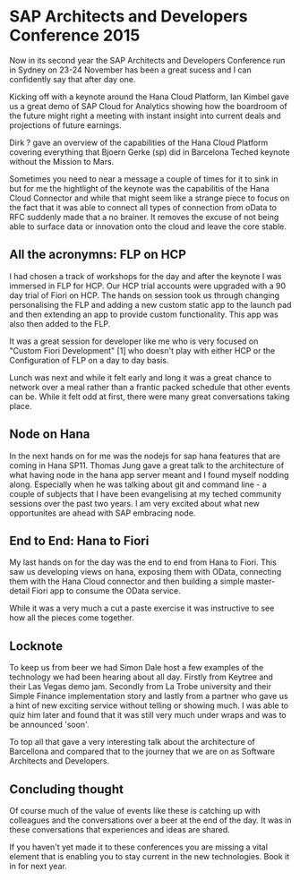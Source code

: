 # SAP Architects and Developers Conference 2015

Now in its second year the SAP Architects and Developers Conference run in
Sydney on 23-24 November has been a great sucess and I can confidently say that
after day one.

Kicking off with a keynote around the Hana Cloud Platform, Ian Kimbel gave us a
great demo of SAP Cloud for Analytics showing how the boardroom of the future
might right a meeting with instant insight into current deals and projections of
future earnings.

Dirk ? gave an overview of the capabilities of the Hana Cloud Platform covering
everything that Bjoern Gerke (sp) did in Barcelona Teched keynote without the
Mission to Mars.

Sometimes you need to near a message a couple of times for it to sink in but for
me the hightlight of the keynote was the capabilitis of the Hana Cloud Connector
and while that might seem like a strange piece to focus on the fact that it was
able to connect all types of connection from oData to RFC suddenly made that a
no brainer. It removes the excuse of not being able to surface data or
innovation onto the cloud and leave the core stable.

## All the acronymns: FLP on HCP

I had chosen a track of workshops for the day and after the keynote I was
immersed in FLP for HCP. Our HCP trial accounts were upgraded with a 90 day
trial of Fiori on HCP. The hands on session took us through changing
personalising the FLP and adding a new custom static app to the launch pad and
then extending an app to provide custom functionality. This app was also then
added to the FLP.

It was a great session for developer like me who is very focused on "Custom
Fiori Development" [1] who doesn't play with either HCP or the Configuration of
FLP on a day to day basis.

Lunch was next and while it felt early and long it was a great chance to network
over a meal rather than a frantic packed schedule that other events can be.
While it felt odd at first, there were many great conversations taking place.

## Node on Hana

In the next hands on for me was the  nodejs for sap hana features that are
coming in Hana SP11. Thomas Jung gave a great talk to the architecture of what
having node in the hana app server meant and I found myself nodding along.
Especially when he was talking about git and command line - a couple of subjects
that I have been evangelising at my teched community sessions over the past two
years. I am very excited about what new opportunites are ahead with SAP
embracing node.


## End to End: Hana to Fiori

My last hands on for the day was the end to end from Hana to Fiori. This saw us
developing views on hana, exposing them with OData, connecting them with the Hana
Cloud connector and then building a simple master-detail Fiori app to consume the OData service. 

While it was a very much a cut a paste exercise it was instructive to see how all the pieces come together.

## Locknote 

To keep us from beer we had Simon Dale host a few examples of the
technology we had been hearing about all day. Firstly from Keytree and their Las
Vegas demo jam. Secondly from La Trobe university and their Simple Finance implementation story and lastly from a partner who gave us a hint of new exciting service without telling or showing much. I was able to quiz him later and found that it was still very much under wraps and was to be announced 'soon'.

To top all that <insert name>  gave a very interesting talk about the architecture of Barcellona and compared that to the journey that we are on as Software Architects and Developers. 


## Concluding thought

Of course much of the value of events like these is catching up with colleagues and the conversations over a beer at the end of the day. It was in these conversations that experiences and ideas are shared.

If you haven't yet made it to these conferences you are missing a vital element that is enabling you to stay current in the new technologies. Book it in for next year.




